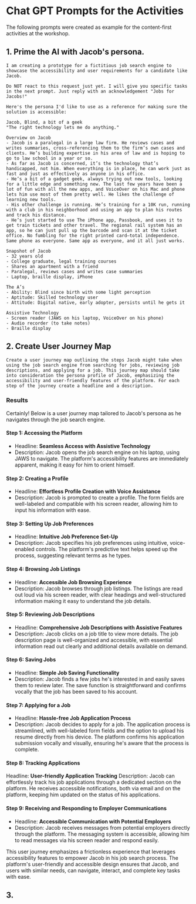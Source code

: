 # Chat GPT Prompts for the Activities
The following prompts were created as example for the content-first activities at the workshop. 

## 1. Prime the AI with Jacob's persona.
```
I am creating a prototype for a fictitious job search engine to showcase the accessibility and user requirements for a candidate like Jacob. 

Do NOT react to this request just yet. I will give you specific tasks in the next prompt. Just reply with an acknowledgement "Jobs for Jacobs!" 

Here's the persona I'd like to use as a reference for making sure the solution is accessible:

Jacob, Blind, a bit of a geek
"The right technology lets me do anything."

Overview on Jacob
- Jacob is a paralegal in a large law firm. He reviews cases and writes summaries, cross-referencing them to the firm’s own cases and clients. He’s building expertise in his area of law and is hoping to go to law school in a year or so.
- As far as Jacob is concerned, it’s the technology that’s handicapped, not him. When everything is in place, he can work just as fast and just as effectively as anyone in his office.
- He’s a bit of a gadget geek, always trying out new tools, looking for a little edge and something new. The last few years have been a lot of fun with all the new apps, and VoiceOver on his Mac and phone lets him use most of them pretty well. He likes the challenge of learning new tools.
- His other challenge is running. He’s training for a 10K run, running with a club in his neighborhood and using an app to plan his routes and track his distance.
- He’s just started to use The iPhone app, Passbook, and uses it to get train tickets and other travel. The regional rail system has an app, so he can just pull up the barcode and scan it at the ticket office. No fumbling for the right printed card—total independence. Same phone as everyone. Same app as everyone, and it all just works.

Snapshot of Jacob
- 32 years old
- College graduate, legal training courses
- Shares an apartment with a friend
- Paralegal, reviews cases and writes case summaries
- Laptop, braille display, iPhone

The A’s
- Ability: Blind since birth with some light perception
- Aptitude: Skilled technology user
- Attitude: Digital native, early adopter, persists until he gets it

Assistive Technology
- Screen reader (JAWS on his laptop, VoiceOver on his phone)
- Audio recorder (to take notes)
- Braille display
```

## 2. Create User Journey Map

```
Create a user journey map outlining the steps Jacob might take when using the job search engine from searching for jobs, reviewing job descriptions, and applying for a job. This journey map should take into consideration the persona profile of Jacob, emphasizing the accessibility and user-friendly features of the platform. For each step of the journey create a headline and a description.
```
### Results

Certainly! Below is a user journey map tailored to Jacob's persona as he navigates through the job search engine.

#### Step 1: Accessing the Platform
- Headline: **Seamless Access with Assistive Technology**
- Description: Jacob opens the job search engine on his laptop, using JAWS to navigate. The platform's accessibility features are immediately apparent, making it easy for him to orient himself.

#### Step 2: Creating a Profile
- Headline: **Effortless Profile Creation with Voice Assistance**
- Description: Jacob is prompted to create a profile. The form fields are well-labeled and compatible with his screen reader, allowing him to input his information with ease.

#### Step 3: Setting Up Job Preferences
- Headline: **Intuitive Job Preference Set-Up**
- Description: Jacob specifies his job preferences using intuitive, voice-enabled controls. The platform's predictive text helps speed up the process, suggesting relevant terms as he types.

#### Step 4: Browsing Job Listings
- Headline: **Accessible Job Browsing Experience**
- Description: Jacob browses through job listings. The listings are read out loud via his screen reader, with clear headings and well-structured information making it easy to understand the job details.

#### Step 5: Reviewing Job Descriptions
- Headline: **Comprehensive Job Descriptions with Assistive Features**
- Description: Jacob clicks on a job title to view more details. The job description page is well-organized and accessible, with essential information read out clearly and additional details available on demand.

#### Step 6: Saving Jobs
- Headline: **Simple Job Saving Functionality**
- Description: Jacob finds a few jobs he's interested in and easily saves them to review later. The save function is straightforward and confirms vocally that the job has been saved to his account.

#### Step 7: Applying for a Job
- Headline: **Hassle-free Job Application Process**
- Description: Jacob decides to apply for a job. The application process is streamlined, with well-labeled form fields and the option to upload his resume directly from his device. The platform confirms his application submission vocally and visually, ensuring he's aware that the process is complete.

#### Step 8: Tracking Applications
Headline: **User-friendly Application Tracking**
Description: Jacob can effortlessly track his job applications through a dedicated section on the platform. He receives accessible notifications, both via email and on the platform, keeping him updated on the status of his applications.

#### Step 9: Receiving and Responding to Employer Communications
- Headline: **Accessible Communication with Potential Employers**
- Description: Jacob receives messages from potential employers directly through the platform. The messaging system is accessible, allowing him to read messages via his screen reader and respond easily.

This user journey emphasizes a frictionless experience that leverages accessibility features to empower Jacob in his job search process. The platform's user-friendly and accessible design ensures that Jacob, and users with similar needs, can navigate, interact, and complete key tasks with ease.

## 3. 
